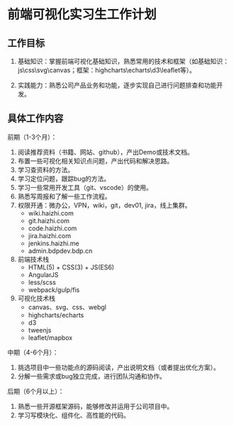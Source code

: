 # 前端可视化实习生工作计划

## 工作目标

1. 基础知识：掌握前端可视化基础知识，熟悉常用的技术和框架（如基础知识：js\css\svg\canvas；框架：highcharts\echarts\d3\leaflet等）。

2. 实践能力：熟悉公司产品业务和功能，逐步实现自己进行问题排查和功能开发。

## 具体工作内容

前期（1-3个月）：

1. 阅读推荐资料（书籍、网站、github），产出Demo或技术文档。
2. 布置一些可视化相关知识点问题，产出代码和解决思路。
3. 学习查资料的方法。
4. 学习定位问题，跟踪bug的方法。
5. 学习一些常用开发工具（git、vscode）的使用。
6. 熟悉写周报和了解一些工作流程。
7. 权限开通：微办公，VPN，wiki，git，dev01, jira，线上集群。
    - wiki.haizhi.com
    - git.haizhi.com
    - code.haizhi.com
    - jira.haizhi.com
    - jenkins.haizhi.me
    - admin.bdpdev.bdp.cn
8. 前端技术栈
    - HTML(5) + CSS(3) + JS(ES6)
    - AngularJS
    - less/scss
    - webpack/gulp/fis
9. 可视化技术栈
    - canvas、svg、css、webgl
    - highcharts/echarts
    - d3
    - tweenjs
    - leaflet/mapbox

中期（4-6个月）：

1. 挑选项目中一些功能点的源码阅读，产出说明文档（或者提出优化方案）。
2. 分解一些需求或bug独立完成，进行团队沟通和协作。

后期（6个月以上）：

1. 熟悉一些开源框架源码，能够修改并运用于公司项目中。
2. 学习写模块化、组件化、高性能的代码。
